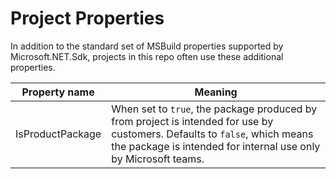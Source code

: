 Project Properties
==================

In addition to the standard set of MSBuild properties supported by Microsoft.NET.Sdk, projects in this repo often use these additional properties.

Property name      | Meaning
-------------------|--------------------------------------------------------------------------------------------
IsProductPackage   | When set to `true`, the package produced by from project is intended for use by customers. Defaults to  `false`, which means the package is intended for internal use only by Microsoft teams.
